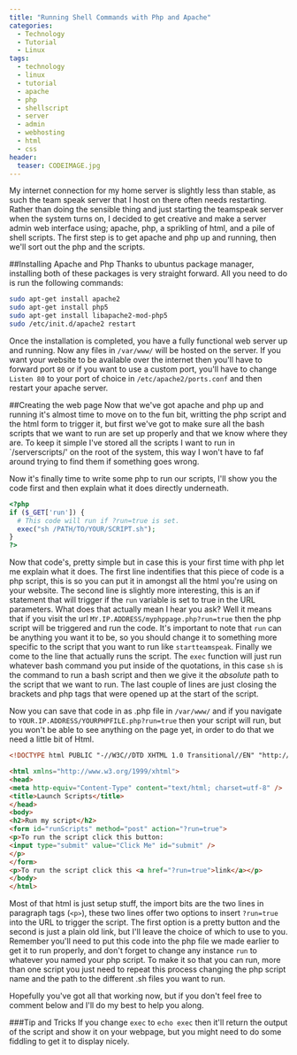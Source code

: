 ```yaml
---
title: "Running Shell Commands with Php and Apache"
categories:
  - Technology
  - Tutorial
  - Linux
tags:
  - technology
  - linux
  - tutorial
  - apache
  - php
  - shellscript
  - server
  - admin
  - webhosting
  - html
  - css
header:
  teaser: CODEIMAGE.jpg
---
```


My internet connection for my home server is slightly less than stable, as such the team speak server that I host on there often needs restarting. Rather than doing the sensible thing and just starting the teamspeak server when the system turns on, I decided to get creative and make a server admin web interface using; apache, php, a sprikling of html, and a pile of shell scripts. The first step is to get apache and php up and running, then we'll sort out the php and the scripts.

##Installing Apache and Php
Thanks to ubuntus package manager, installing both of these packages is very straight forward. All you need to do is run the following commands:

```bash
sudo apt-get install apache2
sudo apt-get install php5
sudo apt-get install libapache2-mod-php5
sudo /etc/init.d/apache2 restart
```
Once the installation is completed, you have a fully functional web server up and running. Now any files in `/var/www/` will be hosted on the server. If you want your website to be available over the internet then you'll have to forward port `80` or if you want to use a custom port, you'll have to change `Listen 80` to your port of choice in `/etc/apache2/ports.conf` and then restart your apache server.

##Creating the web page
Now that we've got apache and php up and running it's almost time to move on to the fun bit, writting the php script and the html form to trigger it, but first we've got to make sure all the bash scripts that we want to run are set up properly and that we know where they are. To keep it simple I've stored all the scripts I want to run in `/serverscripts/' on the root of the system, this way I won't have to faf around trying to find them if something goes wrong.

Now it's finally time to write some php to run our scripts, I'll show you the code first and then explain what it does directly underneath.

```php
<?php
if ($_GET['run']) {
  # This code will run if ?run=true is set.
  exec("sh /PATH/TO/YOUR/SCRIPT.sh");
}
?>
```

Now that code's, pretty simple but in case this is your first time with php let me explain what it does. The first line indentifies that this piece of code is a php script, this is so you can put it in amongst all the html you're using on your website. The second line is slightly more interesting, this is an if statement that will trigger if the `run` variable is set to true in the URL parameters. What does that actually mean I hear you ask? Well it means that if you visit the url `MY.IP.ADDRESS/myphppage.php?run=true` then the php script will be triggered and run the code. It's important to note that `run` can be anything you want it to be, so you should change it to something more specific to the script that you want to run like `startteamspeak`. Finally we come to the line that actually runs the script. The `exec` function will just run whatever bash command you put inside of the quotations, in this case `sh` is the command to run a bash script and then we give it the _absolute_ path to the script that we want to run. The last couple of lines are just closing the brackets and php tags that were opened up at the start of the script.

Now you can save that code in as .php file in `/var/www/` and if you navigate to `YOUR.IP.ADDRESS/YOURPHPFILE.php?run=true` then your script will run, but you won't be able to see anything on the page yet, in order to do that we need a little bit of Html.

```html
<!DOCTYPE html PUBLIC "-//W3C//DTD XHTML 1.0 Transitional//EN" "http://www.w3.org/TR/xhtml1/DTD/xhtml1-transitional.dtd">

<html xmlns="http://www.w3.org/1999/xhtml">
<head>
<meta http-equiv="Content-Type" content="text/html; charset=utf-8" />
<title>Launch Scripts</title>
</head>
<body>
<h2>Run my script</h2>
<form id="runScripts" method="post" action="?run=true">
<p>To run the script click this button:
<input type="submit" value="Click Me" id="submit" />
</p>
</form>
<p>To run the script click this <a href="?run=true">link</a></p>
</body>
</html>
```

Most of that html is just setup stuff, the import bits are the two lines in paragraph tags (`<p>`), these two lines offer two options to insert `?run=true` into the URL to trigger the script. The first option is a pretty button and the second is just a plain old link, but I'll leave the choice of which to use to you. Remember you'll need to put this code into the php file we made earlier to get it to run properly, and don't forget to change any instance `run` to whatever you named your php script. To make it so that you can run, more than one script you just need to repeat this process changing the php script name and the path to the different .sh files you want to run.

Hopefully you've got all that working now, but if you don't feel free to comment below and I'll do my best to help you along.

###Tip and Tricks
If you change `exec` to `echo exec` then it'll return the output of the script and show it on your webpage, but you might need to do some fiddling to get it to display nicely.
